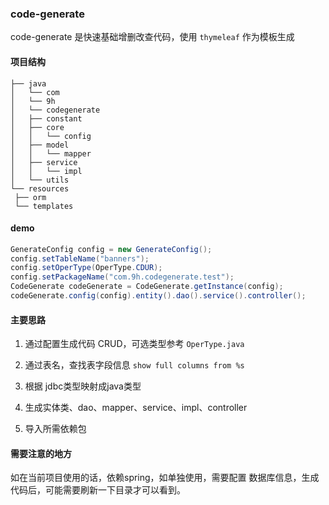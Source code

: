 ### code-generate

  code-generate 是快速基础增删改查代码，使用 `thymeleaf` 作为模板生成 

#### 项目结构

```
├── java
│   └── com
│   └── 9h
│   └── codegenerate
│   ├── constant 
│   ├── core 
│   │   └── config 
│   ├── model 
│   │   └── mapper
│   ├── service
│   │   └── impl
│   └── utils
└── resources
 ├── orm
 └── templates
```



#### demo

```java
GenerateConfig config = new GenerateConfig();
config.setTableName("banners");
config.setOperType(OperType.CDUR);
config.setPackageName("com.9h.codegenerate.test");
CodeGenerate codeGenerate = CodeGenerate.getInstance(config);
codeGenerate.config(config).entity().dao().service().controller();
```

#### 主要思路

1. 通过配置生成代码 CRUD，可选类型参考 `OperType.java`

2. 通过表名，查找表字段信息 `show full columns from %s`

3. 根据 jdbc类型映射成java类型

4. 生成实体类、dao、mapper、service、impl、controller

5. 导入所需依赖包

#### 需要注意的地方

如在当前项目使用的话，依赖spring，如单独使用，需要配置 数据库信息，生成代码后，可能需要刷新一下目录才可以看到。
